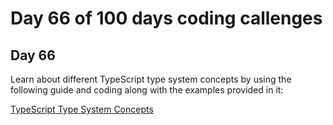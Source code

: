 # Day 66 of 100 days coding callenges

## Day 66
Learn about different TypeScript type system concepts by using the following guide and coding along with the examples provided in it:


[TypeScript Type System Concepts](DAY66/TS-Type-System-Concepts/README.md)
